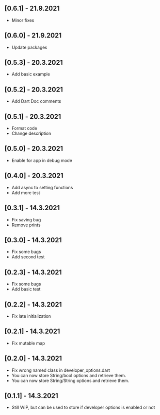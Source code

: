 ## [0.6.1] - 21.9.2021

* Minor fixes

## [0.6.0] - 21.9.2021

* Update packages

## [0.5.3] - 20.3.2021

* Add basic example

## [0.5.2] - 20.3.2021

* Add Dart Doc comments

## [0.5.1] - 20.3.2021

* Format code
* Change description

## [0.5.0] - 20.3.2021

* Enable for app in debug mode

## [0.4.0] - 20.3.2021

* Add async to setting functions
* Add more test

## [0.3.1] - 14.3.2021

* Fix saving bug
* Remove prints

## [0.3.0] - 14.3.2021

* Fix some bugs
* Add second test

## [0.2.3] - 14.3.2021

* Fix some bugs
* Add basic test


## [0.2.2] - 14.3.2021

* Fix late initialization

## [0.2.1] - 14.3.2021

* Fix mutable map

## [0.2.0] - 14.3.2021

* Fix wrong named class in developer_options.dart
* You can now store String/bool options and retrieve them.
* You can now store String/String options and retrieve them.


## [0.1.1] - 14.3.2021

* Still WIP, but can be used to store if developer options is enabled or not
